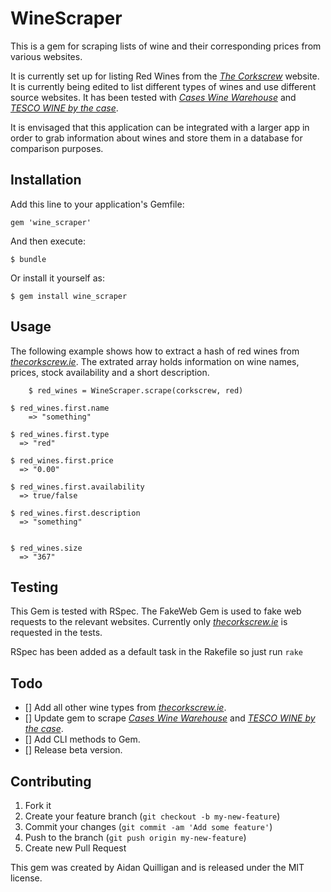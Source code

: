# WineScraper

This is a gem for scraping lists of wine and their corresponding prices from various websites.

It is currently set up for listing Red Wines from the [*The Corkscrew*](http://www.thecorkscrew.ie/) website. It is currently being edited to list different types of wines and use different source websites.  It has been tested with [*Cases Wine Warehouse*](http://www.cases.ie/) and [*TESCO WINE by the case*](http://www.tesco.com/wine/).

It is envisaged that this application can be integrated with a larger app in order to grab information about wines and store them in a database for comparison purposes.

## Installation

Add this line to your application's Gemfile:

    gem 'wine_scraper'

And then execute:

    $ bundle

Or install it yourself as:

    $ gem install wine_scraper

## Usage

The following example shows how to extract a hash of red wines from [*thecorkscrew.ie*](http://www.thecorkscrew.ie/). The extrated array holds information on wine names, prices, stock availability and a short description.


		$ red_wines = WineScraper.scrape(corkscrew, red)

    $ red_wines.first.name
  		=> "something"

    $ red_wines.first.type
      => "red"

    $ red_wines.first.price
      => "0.00"

    $ red_wines.first.availability
      => true/false

    $ red_wines.first.description
      => "something"


    $ red_wines.size
      => "367"


## Testing

This Gem is tested with RSpec. The FakeWeb Gem is used to fake web requests to the relevant websites. Currently only [*thecorkscrew.ie*](http://www.thecorkscrew.ie/) is requested in the tests.

RSpec has been added as a default task in the Rakefile so just run `rake`

## Todo

- [] Add all other wine types from [*thecorkscrew.ie*](http://www.thecorkscrew.ie/).
- [] Update gem to scrape [*Cases Wine Warehouse*](http://www.cases.ie/) and [*TESCO WINE by the case*](http://www.tesco.com/wine/).
- [] Add CLI methods to Gem.
- [] Release beta version.


## Contributing

1. Fork it
2. Create your feature branch (`git checkout -b my-new-feature`)
3. Commit your changes (`git commit -am 'Add some feature'`)
4. Push to the branch (`git push origin my-new-feature`)
5. Create new Pull Request

This gem was created by Aidan Quilligan and is released under the MIT license.
